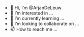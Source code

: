 - 👋 Hi, I’m @ArjanDeLeuw
- 👀 I’m interested in ...
- 🌱 I’m currently learning ...
- 💞️ I’m looking to collaborate on ...
- 📫 How to reach me ...

<!---
ArjanDeLeuw/ArjanDeLeuw is a ✨ special ✨ repository because its `README.md` (this file) appears on your GitHub profile.
You can click the Preview link to take a look at your changes.
--->
